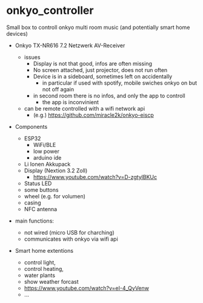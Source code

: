 # onkyo_controller
Small box to controll onkyo multi room music (and potentially smart home devices)

* Onkyo TX-NR616 7.2 Netzwerk AV-Receiver
  * issues
    * Display is not that good, infos are often missing
    * No screen attached, just projector, does not run often
    * Device is in a sideboard, sometimes left on accidentally
      * in particular if used with spotify, mobile swiches onkyo on but not off again
    * in second room there is no infos, and only the app to controll 
      * the app is inconvinient
  * can be remote controlled with a wifi network api
    * (e.g.) https://github.com/miracle2k/onkyo-eiscp 
* Components
  * ESP32
    * WiFi/BLE    
    * low power
    * arduino ide
  * Li Ionen Akkupack
  * Display (Nextion 3.2 Zoll)
    * https://www.youtube.com/watch?v=D-zgtylBKUc
  * Status LED 
  * some buttons
  * wheel (e.g. for volumen)
  * casing
  * NFC antenna
* main functions:
  * not wired (micro USB for charching)
  * communicates with onkyo via wifi api
  
* Smart home extentions
  * control light, 
  * control heating, 
  * water plants 
  * show weather forcast
   * https://www.youtube.com/watch?v=eI-4_QyVenw
  * ...

